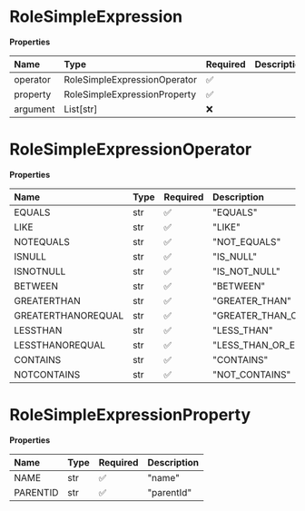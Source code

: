 # RoleSimpleExpression

**Properties**

| Name     | Type                         | Required | Description |
| :------- | :--------------------------- | :------- | :---------- |
| operator | RoleSimpleExpressionOperator | ✅       |             |
| property | RoleSimpleExpressionProperty | ✅       |             |
| argument | List[str]                    | ❌       |             |

# RoleSimpleExpressionOperator

**Properties**

| Name               | Type | Required | Description             |
| :----------------- | :--- | :------- | :---------------------- |
| EQUALS             | str  | ✅       | "EQUALS"                |
| LIKE               | str  | ✅       | "LIKE"                  |
| NOTEQUALS          | str  | ✅       | "NOT_EQUALS"            |
| ISNULL             | str  | ✅       | "IS_NULL"               |
| ISNOTNULL          | str  | ✅       | "IS_NOT_NULL"           |
| BETWEEN            | str  | ✅       | "BETWEEN"               |
| GREATERTHAN        | str  | ✅       | "GREATER_THAN"          |
| GREATERTHANOREQUAL | str  | ✅       | "GREATER_THAN_OR_EQUAL" |
| LESSTHAN           | str  | ✅       | "LESS_THAN"             |
| LESSTHANOREQUAL    | str  | ✅       | "LESS_THAN_OR_EQUAL"    |
| CONTAINS           | str  | ✅       | "CONTAINS"              |
| NOTCONTAINS        | str  | ✅       | "NOT_CONTAINS"          |

# RoleSimpleExpressionProperty

**Properties**

| Name     | Type | Required | Description |
| :------- | :--- | :------- | :---------- |
| NAME     | str  | ✅       | "name"      |
| PARENTID | str  | ✅       | "parentId"  |

